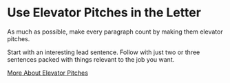 # Use Elevator Pitches in the Letter

As much as possible, make every paragraph count by making them elevator pitches.

Start with an interesting lead sentence. Follow with just two or three sentences packed with things relevant to the job you want. 

[More About Elevator Pitches](/common-ideas/elevator-pitches)